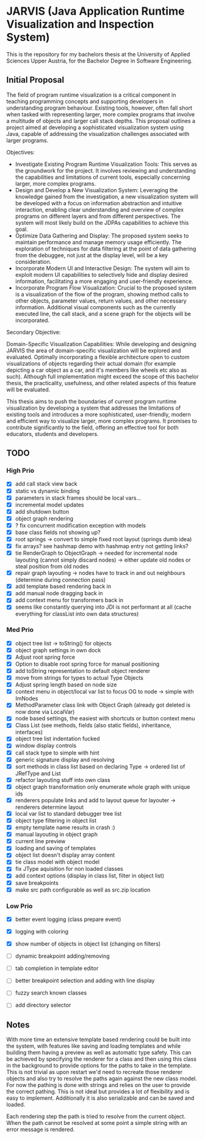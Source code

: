 # JARVIS (Java Application Runtime Visualization and Inspection System)

This is the repository for my bachelors thesis at the University of Applied Sciences Upper Austria, for the Bachelor Degree in Software Engineering.

## Initial Proposal

The field of program runtime visualization is a critical component in teaching programming concepts and supporting developers in understanding program behaviour. Existing tools, however, often fall short when tasked with representing larger, more complex programs that involve a multitude of objects and larger call stack depths. This proposal outlines a project aimed at developing a sophisticated visualization system using Java, capable of addressing the visualization challenges associated with larger programs.

Objectives:

- Investigate Existing Program Runtime Visualization Tools: This serves as the groundwork for the project. It involves reviewing and understanding the capabilities and limitations of current tools, especially concerning larger, more complex programs.
- Design and Develop a New Visualization System: Leveraging the knowledge gained from the investigation, a new visualization system will be developed with a focus on information abstraction and intuitive interaction, enabling clear understanding and overview of complex programs on different layers and from different perspectives. The system will most likely build on the JDPAs capabilities to achieve this goal.
- Optimize Data Gathering and Display: The proposed system seeks to maintain performance and manage memory usage efficiently. The exploration of techniques for data filtering at the point of data gathering from the debuggee, not just at the display level, will be a key consideration.
- Incorporate Modern UI and Interactive Design: The system will aim to exploit modern UI capabilities to selectively hide and display desired information, facilitating a more engaging and user-friendly experience.
- Incorporate Program Flow Visualization: Crucial to the proposed system is a visualization of the flow of the program, showing method calls to other objects, parameter values, return values, and other necessary information. Additional visual components such as the currently executed line, the call stack, and a scene graph for the objects will be incorporated.

Secondary Objective:

Domain-Specific Visualization Capabilities: While developing and designing JARVIS the area of domain-specific visualization will be explored and evaluated. Optimally incorporating a flexible architecture open to custom visualizations of objects regarding their actual domain (for example depicting a car object as a car, and it's members like wheels etc also as such). Although full implementation might exceed the scope of this bachelor thesis, the practicality, usefulness, and other related aspects of this feature will be evaluated.

This thesis aims to push the boundaries of current program runtime visualization by developing a system that addresses the limitations of existing tools and introduces a more sophisticated, user-friendly, modern and efficient way to visualize larger, more complex programs. It promises to contribute significantly to the field, offering an effective tool for both educators, students and developers.


## TODO

### High Prio

- [x] add call stack view back
- [x] static vs dynamic binding 
- [x] parameters in stack frames should be local vars...
- [x] incremental model updates
- [x] add shutdown button
- [x] object graph rendering
- [x] ? fix concurrent modification exception with models
- [x] base class fields not showing up?
- [x] root springs -> convert to simple fixed root layout (springs dumb idea)
- [x] fix arrays? see hashmap demo with hashmap entry not getting links?
- [x] tie RenderGraph to ObjectGraph -> needed for incremental node layouting (cannot simply discard nodes) -> either update old nodes or steal position from old nodes
- [x] repair graph layouting -> nodes have to track in and out neighbours (determine during connection pass)
- [x] add template based rendering back in
- [x] add manual node dragging back in
- [x] add context menu for transformers back in
- [x] seems like constantly querying into JDI is not performant at all (cache everything for classList into own data structures)

### Med Prio

- [x] object tree list -> toString() for objects
- [x] object graph settings in own dock
- [x] Adjust root spring force
- [x] Option to disable root spring force for manual positioning
- [x] add toString representation to default object renderer
- [x] move from strings for types to actual Type Objects
- [x] Adjust spring length based on node size
- [x] context menu in object/local var list to focus OG to node -> simple with ImNodes
- [x] MethodParameter class link with Object Graph (already got deleted is now done via LocalVar)
- [x] node based settings, the easiest with shortcuts or button context menu
- [x] Class List (see methods, fields (also static fields), inheritance, interfaces)
- [x] object tree list indentation fucked
- [x] window display controls 
- [x] call stack type to simple with hint
- [x] generic signature display and resolving
- [x] sort methods in class list based on declaring Type -> ordered list of JRefType and List<Method>
- [x] refactor layouting stuff into own class
- [x] object graph transformation only enumerate whole graph with unique ids
- [x] renderers populate links and add to layout queue for layouter -> renderers determine layout
- [x] local var list to standard debugger tree list
- [x] object type filtering in object list
- [x] empty template name results in crash :)
- [x] manual layouting in object graph
- [x] current line preview
- [x] loading and saving of templates
- [x] object list doesn't display array content
- [x] tie class model with object model
- [x] fix JType aquisition for non loaded classes
- [x] add context options (display in class list, filter in object list)
- [x] save breakpoints
- [x] make src path configurable as well as src.zip location

### Low Prio

- [x] better event logging (class prepare event)
- [x] logging with coloring
- [x] show number of objects in object list (changing on filters)
- [ ] dynamic breakpoint adding/removing
- [ ] tab completion in template editor
- [ ] better breakpoint selection and adding with line display
- [ ] fuzzy search known classes
- [ ] add directory selector


## Notes

With more time an extensive template based rendering could be built into the system, with features like saving and loading templates and while building them having a preview as well as automatic type safety. This can be achieved by specifying the renderer for a class and then using this class in the background to provide options for the paths to take in the template. This is not trivial as upon restart we'd need to recreate those renderer objects and also try to resolve the paths again against the new class model. For now the pathing is done with strings and relies on the user to provide the correct pathing. This is not ideal but provides a lot of flexibility and is easy to implement. Additionally it is also serializable and can be saved and loaded.

Each rendering step the path is tried to resolve from the current object. When the path cannot be resolved at some point a simple string with an error message is rendered.